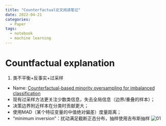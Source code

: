 ```yaml
---
title: "Counterfactual论文阅读笔记"
date: 2022-04-21
categories:
  - Paper
tags:
  - notebook
  - machine learning
---
```

<script type="text/javascript">
	$(document).ready(function() {
	    //为超链接加上target='_blank'属性
		$('a[href^="http"]').each(function() {
			$(this).attr('target', '_blank');
		});
	});
</script>

# Countfactual explanation

1. 类不平衡+反事实+过采样
  - Name: <a href="http://arxiv.org/abs/2008.09488" target="_blank">
    Counterfactual-based minority oversampling for imbalanced classification </a>
   - 现有过采样方法更关注少数类信息，失去全局信息（边界/重叠的样本）；
   - 决策边界附近样本在分类时贡献更大；
   - 使用MAD（某个特征变量的中值绝对偏差）度量距离；
   - “minimum inversion”：扰动满足截断正态分布，抽样使用吉布斯抽样
  ![01](my_pics/c_01.jpg)

